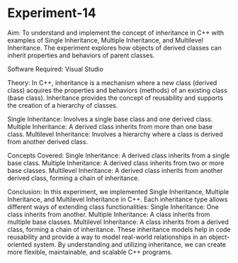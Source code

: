 # Experiment-14

Aim: To understand and implement the concept of inheritance in C++ with examples of Single Inheritance, Multiple Inheritance, and Multilevel Inheritance. The experiment explores how objects of derived classes can inherit properties and behaviors of parent classes.

Software Required: Visual Studio

Theory: In C++, inheritance is a mechanism where a new class (derived class) acquires the properties and behaviors (methods) of an existing class (base class). Inheritance provides the concept of reusability and supports the creation of a hierarchy of classes.

Single Inheritance: Involves a single base class and one derived class.
Multiple Inheritance: A derived class inherits from more than one base class.
Multilevel Inheritance: Involves a hierarchy where a class is derived from another derived class.

Concepts Covered:
Single Inheritance: A derived class inherits from a single base class.
Multiple Inheritance: A derived class inherits from two or more base classes.
Multilevel Inheritance: A derived class inherits from another derived class, forming a chain of inheritance.

Conclusion: In this experiment, we implemented Single Inheritance, Multiple Inheritance, and Multilevel Inheritance in C++. Each inheritance type allows different ways of extending class functionalities:
Single Inheritance: One class inherits from another.
Multiple Inheritance: A class inherits from multiple base classes.
Multilevel Inheritance: A class inherits from a derived class, forming a chain of inheritance.
These inheritance models help in code reusability and provide a way to model real-world relationships in an object-oriented system. By understanding and utilizing inheritance, we can create more flexible, maintainable, and scalable C++ programs.
